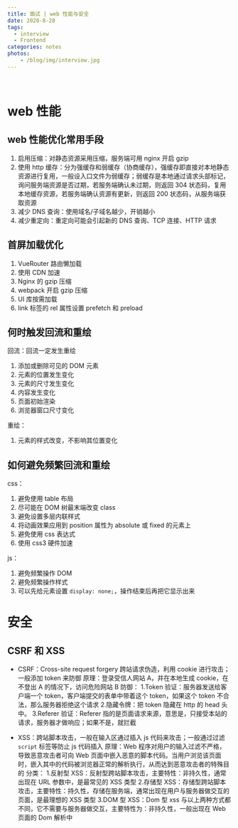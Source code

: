 ```yaml
---
title: 面试 | web 性能与安全
date: 2020-8-28
tags: 
  - interview
  - Frontend
categories: notes
photos:
    - /blog/img/interview.jpg
---
```



<br>
<!--more-->

# web 性能

## web 性能优化常用手段

1. 启用压缩：对静态资源采用压缩，服务端可用 nginx 开启 gzip
2. 使用 http 缓存：分为强缓存和弱缓存（协商缓存），强缓存即直接对本地静态资源进行复用，一般设入口文件为弱缓存；弱缓存是本地通过请求头部标记，询问服务端资源是否过期，若服务端确认未过期，则返回 304 状态码，复用本地缓存资源，若服务端确认资源有更新，则返回 200 状态码，从服务端获取资源
3. 减少 DNS 查询：使用域名/子域名越少，开销越小
4. 减少重定向：重定向可能会引起新的 DNS 查询、TCP 连接、HTTP 请求

## 首屏加载优化

1. VueRouter 路由懒加载
2. 使用 CDN 加速
3. Nginx 的 gzip 压缩
4. webpack 开启 gzip 压缩
5. UI 库按需加载
6. link 标签的 rel 属性设置 prefetch 和 preload

## 何时触发回流和重绘

回流：回流一定发生重绘
1. 添加或删除可见的 DOM 元素
2. 元素的位置发生变化
3. 元素的尺寸发生变化
4. 内容发生变化
5. 页面初始渲染
6. 浏览器窗口尺寸变化

重绘：
1. 元素的样式改变，不影响其位置变化

## 如何避免频繁回流和重绘

css：
1. 避免使用 table 布局
2. 尽可能在 DOM 树最末端改变 class
3. 避免设置多层内联样式
4. 将动画效果应用到 position 属性为 absolute 或 fixed 的元素上
5. 避免使用 css 表达式
6. 使用 css3 硬件加速

js：
1. 避免频繁操作 DOM
2. 避免频繁操作样式
3. 可以先给元素设置 `display: none;`，操作结束后再把它显示出来






# 安全

## CSRF 和 XSS

- CSRF：Cross-site request forgery 跨站请求伪造，利用 cookie 进行攻击；一般添加 token 来防御
原理：登录受信人网站 A，并在本地生成 cookie，在不登出 A 的情况下，访问危险网站 B
防御：
1.Token 验证：服务器发送给客户端一个 token，客户端提交的表单中带着这个 token，如果这个 token 不合法，那么服务器拒绝这个请求
2.隐藏令牌：把 token 隐藏在 http 的 head 头中。
3.Referer 验证：Referer 指的是页面请求来源，意思是，只接受本站的请求，服务器才做响应；如果不是，就拦截

- XSS：跨站脚本攻击，一般在输入区通过插入 js 代码来攻击；一般通过过滤 `script` 标签等防止 js 代码插入
原理：Web 程序对用户的输入过滤不严格，导致恶意攻击者可向 Web 页面中嵌入恶意的脚本代码。当用户浏览该页面时，嵌入其中的代码被浏览器正常的解析执行，从而达到恶意攻击者的特殊目的
分类：
1.反射型 XSS：反射型跨站脚本攻击，主要特性：非持久性，通常出现在 URL 参数中，是最常见的 XSS 类型
2.存储型 XSS：存储型跨站脚本攻击，主要特性：持久性，存储在服务端，通常出现在用户与服务器做交互的页面，是最理想的 XSS 类型
3.DOM 型 XSS：Dom 型 xss 与以上两种方式都不同，它不需要与服务器做交互，主要特性为：非持久性，一般出现在 Web 页面的 Dom 解析中

